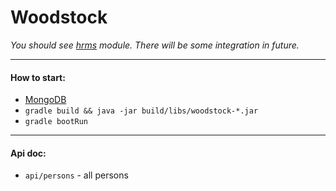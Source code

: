 # Woodstock

*You should see [hrms](https://github.com/vlsidlyarevich/unity) module. There will be some integration in future.*

___

#### How to start:

* [MongoDB](https://github.com/solairerove/docker/tree/master/db/mongodb)
* `gradle build && java -jar build/libs/woodstock-*.jar`
* `gradle bootRun`

____

#### Api doc:

* `api/persons` - all persons
